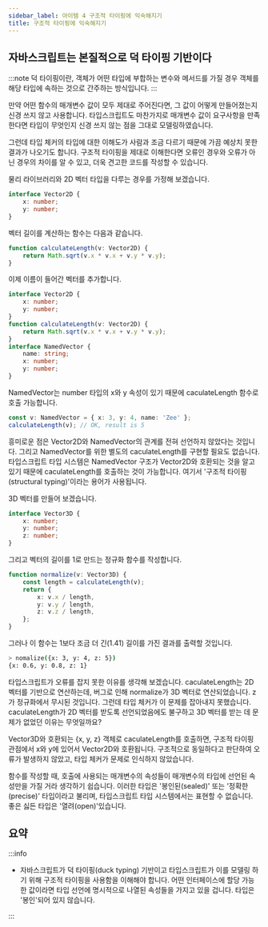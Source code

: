 ```yaml
---
sidebar_label: 아이템 4 구조적 타이핑에 익숙해지기
title: 구조적 타이핑에 익숙해지기
---
```


## 자바스크립트는 본질적으로 덕 타이핑 기반이다

:::note
덕 타이핑이란, 객체가 어떤 타입에 부합하는 변수와 메서드를 가질 경우 객체를 해당 타입에 속하는 것으로 간주하는 방식입니다.
:::

만약 어떤 함수의 매개변수 값이 모두 제대로 주어진다면, 그 값이 어떻게 만들어졌는지 신경 쓰지 않고 사용합니다. 타입스크립트도 마찬가지로 매개변수 값이 요구사항을 만족한다면 타입이 무엇인지 신경 쓰지 않는 점을 그대로 모델링하였습니다.

그런데 타입 체커의 타입에 대한 이해도가 사람과 조금 다르기 때문에 가끔 예상치 못한 결과가 나오기도 합니다. 구조적 타이핑을 제대로 이해한다면 오류인 경우와 오류가 아닌 경우의 차이를 알 수 있고, 더욱 견고한 코드를 작성할 수 있습니다.

물리 라이브러리와 2D 벡터 타입을 다루는 경우를 가정해 보겠습니다.

```ts
interface Vector2D {
	x: number;
	y: number;
}
```

벡터 길이를 계산하는 함수는 다음과 같습니다.

```ts
function calculateLength(v: Vector2D) {
	return Math.sqrt(v.x * v.x + v.y * v.y);
}
```

이제 이름이 들어간 벡터를 추가합니다.

```ts
interface Vector2D {
	x: number;
	y: number;
}
function calculateLength(v: Vector2D) {
	return Math.sqrt(v.x * v.x + v.y * v.y);
}
interface NamedVector {
	name: string;
	x: number;
	y: number;
}
```

NamedVector는 number 타입의 x와 y 속성이 있기 때문에 caculateLength 함수로 호출 가능합니다.

```ts
const v: NamedVector = { x: 3, y: 4, name: 'Zee' };
calculateLength(v); // OK, result is 5
```

흥미로운 점은 Vector2D와 NamedVector의 관계를 전혀 선언하지 않았다는 것입니다. 그리고 NamedVector를 위한 별도의 caculateLength를 구현할 필요도 없습니다. 타입스크립트 타입 시스템은 NamedVector 구조가 Vector2D와 호환되는 것을 알고 있기 때문에 caculateLength를 호출하는 것이 가능합니다. 여기서 '구조적 타이핑(structural typing)'이라는 용어가 사용됩니다.

3D 벡터를 만들어 보겠습니다.

```ts
interface Vector3D {
	x: number;
	y: number;
	z: number;
}
```

그리고 벡터의 길이를 1로 만드는 정규화 함수를 작성합니다.

```ts
function normalize(v: Vector3D) {
	const length = calculateLength(v);
	return {
		x: v.x / length,
		y: v.y / length,
		z: v.z / length,
	};
}
```

그러나 이 함수는 1보다 조금 더 긴(1.41) 길이를 가진 결과를 출력할 것입니다.

```sh
> nomalize({x: 3, y: 4, z: 5})
{x: 0.6, y: 0.8, z: 1}
```

타입스크립트가 오류를 잡지 못한 이유를 생각해 보겠습니다. caculateLength는 2D 벡터를 기반으로 연산하는데, 버그로 인해 normalize가 3D 벡터로 연산되었습니다. z가 정규화에서 무시된 것입니다. 그런데 타입 체커가 이 문제를 잡아내지 못했습니다. caculateLength가 2D 벡터를 받도록 선언되었음에도 불구하고 3D 벡터를 받는 데 문제가 없었던 이유는 무엇일까요?

Vector3D와 호환되는 {x, y, z} 객체로 caculateLength를 호출하면, 구조적 타이핑 관점에서 x와 y에 있어서 Vector2D와 호환됩니다. 구조적으로 동일하다고 판단하여 오류가 발생하지 않았고, 타입 체커가 문제로 인식하지 않았습니다.

함수를 작성할 때, 호출에 사용되는 매개변수의 속성들이 매개변수의 타입에 선언된 속성만을 가질 거라 생각하기 쉽습니다. 이러한 타입은 '봉인된(sealed)' 또는 '정확한(precise)' 타입이라고 불리며, 타입스크립트 타입 시스템에서는 표현할 수 없습니다. 좋은 싫든 타입은 '열려(open)'있습니다.

## 요약

:::info

-   자바스크립트가 덕 타이핑(duck typing) 기반이고 타입스크립트가 이를 모델링 하기 위해 구조적 타이핑을 사용함을 이해해야 합니다. 어떤 인터페이스에 할당 가능한 값이라면 타입 선언에 명시적으로 나열된 속성들을 가지고 있을 겁니다. 타입은 '봉인'되어 있지 않습니다.

:::

